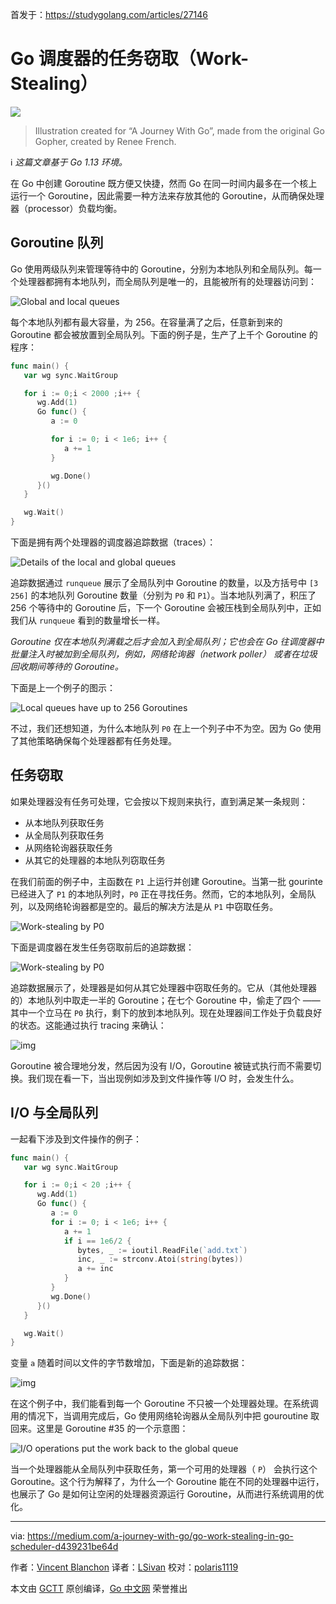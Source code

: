 首发于：https://studygolang.com/articles/27146

# Go 调度器的任务窃取（Work-Stealing）

![](https://raw.githubusercontent.com/studygolang/gctt-images/master/go-work-stealing-in-go-Scheduler/cover.png)
> Illustration created for “A Journey With Go”, made from the original Go Gopher, created by Renee French.

ℹ️ *这篇文章基于 Go 1.13 环境。*

在 Go 中创建 Goroutine 既方便又快捷，然而 Go 在同一时间内最多在一个核上运行一个 Goroutine，因此需要一种方法来存放其他的 Goroutine，从而确保处理器（processor）负载均衡。

## Goroutine 队列

Go 使用两级队列来管理等待中的 Goroutine，分别为本地队列和全局队列。每一个处理器都拥有本地队列，而全局队列是唯一的，且能被所有的处理器访问到：

![Global and local queues](https://raw.githubusercontent.com/studygolang/gctt-images/master/go-work-stealing-in-go-Scheduler/ws-1.png)

每个本地队列都有最大容量，为 256。在容量满了之后，任意新到来的 Goroutine 都会被放置到全局队列。下面的例子是，生产了上千个 Goroutine 的程序：

```go
func main() {
   var wg sync.WaitGroup

   for i := 0;i < 2000 ;i++ {
      wg.Add(1)
      Go func() {
         a := 0

         for i := 0; i < 1e6; i++ {
            a += 1
         }

         wg.Done()
      }()
   }

   wg.Wait()
}
```

下面是拥有两个处理器的调度器追踪数据（traces）：

![Details of the local and global queues](https://raw.githubusercontent.com/studygolang/gctt-images/master/go-work-stealing-in-go-Scheduler/ws-2.png)

追踪数据通过 `runqueue` 展示了全局队列中 Goroutine 的数量，以及方括号中 `[3 256]` 的本地队列 Goroutine 数量（分别为 `P0` 和 `P1`）。当本地队列满了，积压了 256 个等待中的 Goroutine 后，下一个 Goroutine 会被压栈到全局队列中，正如我们从 `runqueue` 看到的数量增长一样。

*Goroutine 仅在本地队列满载之后才会加入到全局队列；它也会在 Go 往调度器中批量注入时被加到全局队列，例如，网络轮询器（network poller） 或者在垃圾回收期间等待的 Goroutine。*

下面是上一个例子的图示：

![Local queues have up to 256 Goroutines](https://raw.githubusercontent.com/studygolang/gctt-images/master/go-work-stealing-in-go-Scheduler/ws-3.png)

不过，我们还想知道，为什么本地队列 `P0` 在上一个列子中不为空。因为 Go 使用了其他策略确保每个处理器都有任务处理。

## 任务窃取

如果处理器没有任务可处理，它会按以下规则来执行，直到满足某一条规则：

- 从本地队列获取任务
- 从全局队列获取任务
- 从网络轮询器获取任务
- 从其它的处理器的本地队列窃取任务

在我们前面的例子中，主函数在 `P1` 上运行并创建 Goroutine。当第一批 gourinte 已经进入了 `P1` 的本地队列时，`P0` 正在寻找任务。然而，它的本地队列，全局队列，以及网络轮询器都是空的。最后的解决方法是从 `P1` 中窃取任务。

![Work-stealing by P0](https://raw.githubusercontent.com/studygolang/gctt-images/master/go-work-stealing-in-go-Scheduler/ws-4.png)

下面是调度器在发生任务窃取前后的追踪数据：

![Work-stealing by P0](https://raw.githubusercontent.com/studygolang/gctt-images/master/go-work-stealing-in-go-Scheduler/ws-8.png)

追踪数据展示了，处理器是如何从其它处理器中窃取任务的。它从（其他处理器的）本地队列中取走一半的 Goroutine；在七个 Goroutine 中，偷走了四个 —— 其中一个立马在 `P0` 执行，剩下的放到本地队列。现在处理器间工作处于负载良好的状态。这能通过执行 tracing 来确认：

![img](https://raw.githubusercontent.com/studygolang/gctt-images/master/go-work-stealing-in-go-Scheduler/ws-5.png)

Goroutine 被合理地分发，然后因为没有 I/O，Goroutine 被链式执行而不需要切换。我们现在看一下，当出现例如涉及到文件操作等 I/O 时，会发生什么。

## I/O 与全局队列

一起看下涉及到文件操作的例子：

```go
func main() {
   var wg sync.WaitGroup

   for i := 0;i < 20 ;i++ {
      wg.Add(1)
      Go func() {
         a := 0
         for i := 0; i < 1e6; i++ {
            a += 1
            if i == 1e6/2 {
               bytes, _ := ioutil.ReadFile(`add.txt`)
               inc, _ := strconv.Atoi(string(bytes))
               a += inc
            }
         }
         wg.Done()
      }()
   }

   wg.Wait()
}
```

变量 `a` 随着时间以文件的字节数增加，下面是新的追踪数据：

![img](https://raw.githubusercontent.com/studygolang/gctt-images/master/go-work-stealing-in-go-Scheduler/ws-6.png)

在这个例子中，我们能看到每一个 Goroutine 不只被一个处理器处理。在系统调用的情况下，当调用完成后，Go 使用网络轮询器从全局队列中把 gouroutine 取回来。这里是 Goroutine #35 的一个示意图：

![I/O operations put the work back to the global queue](https://raw.githubusercontent.com/studygolang/gctt-images/master/go-work-stealing-in-go-Scheduler/ws-7.png)

当一个处理器能从全局队列中获取任务，第一个可用的处理器（ `P`） 会执行这个 Goroutine。这个行为解释了，为什么一个 Goroutine 能在不同的处理器中运行，也展示了 Go 是如何让空闲的处理器资源运行 Goroutine，从而进行系统调用的优化。

---
via: https://medium.com/a-journey-with-go/go-work-stealing-in-go-scheduler-d439231be64d

作者：[Vincent Blanchon](https://medium.com/@blanchon.vincent)
译者：[LSivan](https://github.com/LSivan)
校对：[polaris1119](https://github.com/polaris1119)

本文由 [GCTT](https://github.com/studygolang/GCTT) 原创编译，[Go 中文网](https://studygolang.com/) 荣誉推出
